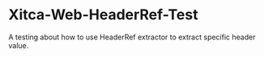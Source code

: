 # Xitca-Web-HeaderRef-Test
A testing about how to use HeaderRef extractor to extract specific header value.
